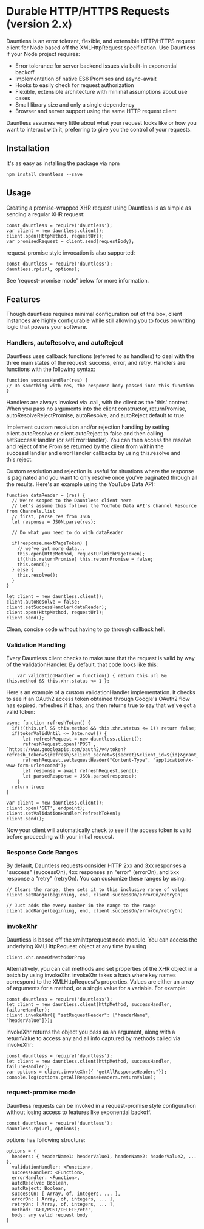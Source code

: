 # Durable HTTP/HTTPS Requests (version 2.x)

Dauntless is an error tolerant, flexible, and extensible HTTP/HTTPS request client for Node based off the XMLHttpRequest specification. Use Dauntless if your Node project requires:

* Error tolerance for server backend issues via built-in exponential backoff
* Implementation of native ES6 Promises and async-await
* Hooks to easily check for request authorization
* Flexible, extensible architecture with minimal assumptions about use cases
* Small library size and only a single dependency
* Browser and server support using the same HTTP request client

Dauntless assumes very little about what your request looks like or how you want to interact with it, preferring to give you the control of your requests.

## Installation

It's as easy as installing the package via npm

```
npm install dauntless --save
```

## Usage

Creating a promise-wrapped XHR request using Dauntless is as simple as sending a regular XHR request:

```
const dauntless = require('dauntless');
var client = new dauntless.client();
client.open(HttpMethod, requestUrl);
var promisedRequest = client.send(requestBody);
```

request-promise style invocation is also supported:

```
const dauntless = require('dauntless');
dauntless.rp(url, options);
```

See 'request-promise mode' below for more information.

## Features

Though dauntless requires minimal configuration out of the box, client instances are highly configurable while still allowing you to focus on writing logic that powers your software.

### Handlers, autoResolve, and autoReject

Dauntless uses callback functions (referred to as handlers) to deal with the three main states of the request: success, error, and retry. Handlers are functions with the following syntax:

```
function successHandler(res) {
// Do something with res, the response body passed into this function
}
```

Handlers are always invoked via .call, with the client as the 'this' context. When you pass no arguments into the client constructor, returnPromise, autoResolveRejectPromise, autoResolve, and autoReject default to true.

Implement custom resolution and/or rejection handling by setting client.autoResolve or client.autoReject to false and then calling setSuccessHandler (or setErrorHandler). You can then access the resolve and reject of the Promise returned by the client from within the successHandler and errorHandler callbacks by using this.resolve and this.reject.

Custom resolution and rejection is useful for situations where the response is paginated and you want to only resolve once you've paginated through all the results. Here's an example using the YouTube Data API:

```
function dataReader = (res) {
  // We're scoped to the Dauntless client here
  // Let's assume this follows the YouTube Data API's Channel Resource from Channels.list
  // first, parse res from JSON
  let response = JSON.parse(res);

  // Do what you need to do with dataReader

  if(response.nextPageToken) {
    // we've got more data...
    this.open(HttpMethod, requestUrlWithPageToken);
    if(this.returnPromise) this.returnPromise = false;
    this.send();
  } else {
    this.resolve();
  }
}

let client = new dauntless.client();
client.autoResolve = false;
client.setSuccessHandler(dataReader);
client.open(HttpMethod, requestUrl);
client.send();
```

Clean, concise code without having to go through callback hell.

### Validation Handling

Every Dauntless client checks to make sure that the request is valid by way of the validationHandler. By default, that code looks like this:

```
    var validationHandler = function() { return this.url && this.method && this.xhr.status <= 1 };
```

Here's an example of a custom validationHandler implementation. It checks to see if an OAuth2 access token obtained through Google's OAuth2 flow has expired, refreshes if it has, and then returns true to say that we've got a valid token:

```
async function refreshToken() {
  if(!(this.url && this.method && this.xhr.status <= 1)) return false;
  if(tokenValidUntil <= Date.now()) {
      let refreshRequest = new dauntless.client();
      refreshRequest.open('POST', `https://www.googleapis.com/oauth2/v4/token?refresh_token=${refresh}&client_secret=${secret}&client_id=${id}&grant_type=refresh_token`);
      refreshRequest.setRequestHeader("Content-Type", "application/x-www-form-urlencoded");
      let response = await refreshRequest.send();
      let parsedResponse = JSON.parse(response);
    }
  return true;
}

var client = new dauntless.client();
client.open('GET', endpoint);
client.setValidationHandler(refreshToken);
client.send();
```

Now your client will automatically check to see if the access token is valid before proceeding with your initial request.

### Response Code Ranges

By default, Dauntless requests consider HTTP 2xx and 3xx responses a "success" (successOn), 4xx responses an "error" (errorOn), and 5xx response a "retry" (retryOn). You can customize these ranges by using:

```
// Clears the range, then sets it to this inclusive range of values
client.setRange(beginning, end, client.successOn/errorOn/retryOn)

// Just adds the every number in the range to the range
client.addRange(beginning, end, client.successOn/errorOn/retryOn)
```

### invokeXhr

Dauntless is based off the xmlhttprequest node module. You can access the underlying XMLHttpRequest object at any time by using

```
client.xhr.nameOfMethodOrProp
```

Alternatively, you can call methods and set properties of the XHR object in a batch by using invokeXhr. invokeXhr takes a hash where key names correspond to the XMLHttpRequest's properties. Values are either an array of arguments for a method, or a single value for a variable. For example:

```
const dauntless = require('dauntless');
let client = new dauntless.client(httpMethod, successHandler, failureHandler);
client.invokeXhr({ "setRequestHeader": ["headerName", "headerValue"]});
```

invokeXhr returns the object you pass as an argument, along with a returnValue to access any and all info captured by methods called via invokeXhr:

```
const dauntless = require('dauntless');
let client = new dauntless.client(httpMethod, successHandler, failureHandler);
var options = client.invokeXhr({ "getAllResponseHeaders"});
console.log(options.getAllResponseHeaders.returnValue);
```

### request-promise mode

Dauntless requests can be invoked in a request-promise style configuration without losing access to features like exponential backoff.

```
const dauntless = require('dauntless');
dauntless.rp(url, options);
```

options has following structure:

```
options = {
  headers: { headerName1: headerValue1, headerName2: headerValue2, ... },
  validationHandler: <Function>,
  successHandler: <Function>,
  errorHandler: <Function>,
  autoResolve: Boolean,
  autoReject: Boolean,
  successOn: [ Array, of, integers, ... ],
  errorOn: [ Array, of, integers, ... ],
  retryOn: [ Array, of, integers, ... ],
  method: 'GET/POST/DELETE/etc',
  body: any valid request body
}
```